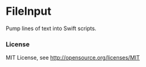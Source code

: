 FileInput
=========

Pump lines of text into Swift scripts.

### License
MIT License, see http://opensource.org/licenses/MIT
